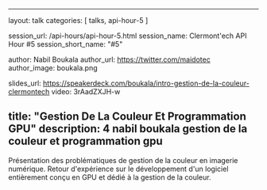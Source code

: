 ---
layout: talk
categories: [ talks, api-hour-5 ]

session_url: /api-hours/api-hour-5.html
session_name: Clermont'ech API Hour &#35;5
session_short_name: "&#35;5"

author: Nabil Boukala
author_url: https://twitter.com/maidotec
author_image: boukala.png

slides_url: https://speakerdeck.com/boukala/intro-gestion-de-la-couleur-clermontech
video: 3rAadZXJH-w

title: "Gestion De La Couleur Et Programmation GPU"
description: 4 nabil boukala gestion de la couleur et programmation gpu
------

Présentation des problématiques de gestion de la couleur en imagerie numérique.
Retour d'expérience sur le développement d'un logiciel entièrement conçu en GPU
et dédié à la gestion de la couleur.
